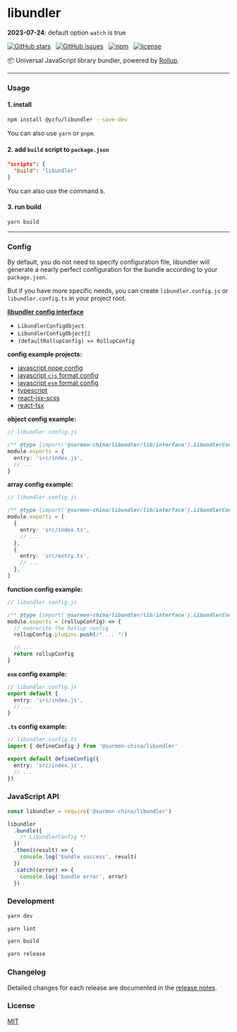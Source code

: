 # libundler

**2023-07-24**: default option `watch` is true

[![GitHub stars](https://img.shields.io/github/stars/surmon-china/libundler.svg?style=for-the-badge)](https://github.com/surmon-china/libundler/stargazers)
&nbsp;
[![GitHub issues](https://img.shields.io/github/issues-raw/surmon-china/libundler.svg?style=for-the-badge)](https://github.com/surmon-china/libundler/issues)
&nbsp;
[![npm](https://img.shields.io/npm/v/@surmon-china/libundler?color=c7343a&label=npm&style=for-the-badge)](https://www.npmjs.com/package/@surmon-china/libundler)
&nbsp;
[![license](https://img.shields.io/github/license/mashape/apistatus.svg?style=for-the-badge)](/LICENSE)

📦 Universal JavaScript library bundler, powered by [Rollup](https://github.com/rollup).

---

### Usage

#### 1. install

```bash
npm install @yzfu/libundler --save-dev
```

You can also use `yarn` or `pnpm`.


#### 2. add `build` script to `package.json`

```json
"scripts": {
  "build": "libundler"
}
```

You can also use the command `b`.


#### 3. run build

```bash
yarn build
```

---

### Config

By default, you do not need to specify configuration file, libundler will generate a nearly perfect configuration for the bundle according to your `package.json`.

But if you have more specific needs, you can create `libundler.config.js` or `libundler.config.ts` in your project root.

[**libundler config interface**](/src/interface.ts)

- `LibundlerConfigObject`
- `LibundlerConfigObject[]`
- `(defaultRollupConfig) => RollupConfig`

**config example projects:**

- [javascript nope config](/tests/nope-config)
- [javascript `cjs` format config](/tests/cjs-config)
- [javascript `esm` format config](/tests/esm-config)
- [typescript](/tests/typescript)
- [react-jsx-scss](/tests/react-jsx-scss)
- [react-tsx](/tests/react-tsx)

**object config example:**

```ts
// libundler.config.js

/** @type {import('@surmon-china/libundler/lib/interface').LibundlerConfigObject} */
module.exports = {
  entry: 'src/index.js',
  // ...
}
```

**array config example:**

```ts
// libundler.config.js

/** @type {import('@surmon-china/libundler/lib/interface').LibundlerConfigArray} */
module.exports = [
  {
    entry: 'src/index.ts',
    // ...
  },
  {
    entry: 'src/entry.ts',
    // ...
  },
]
```

**function config example:**

```ts
// libundler.config.js

/** @type {import('@surmon-china/libundler/lib/interface').LibundlerConfigFn} */
module.exports = (rollupConfig) => {
  // overwrite the Rollup config
  rollupConfig.plugins.push(/* ... */)

  // ...
  return rollupConfig
}
```

**`esm` config example:**

```ts
// libundler.config.js
export default {
  entry: 'src/index.js',
  // ...
}
```

**`.ts` config example:**

```ts
// libundler.config.ts
import { defineConfig } from '@surmon-china/libundler'

export default defineConfig({
  entry: 'src/index.js',
  // ...
})
```

### JavaScript API

```js
const libundler = require('@surmon-china/libundler')

libundler
  .bundle({
    /* LibundlerConfig */
  })
  .then((result) => {
    console.log('bundle success', result)
  })
  .catch((error) => {
    console.log('bundle error', error)
  })
```

### Development

```bash
yarn dev

yarn lint

yarn build

yarn release
```

### Changelog

Detailed changes for each release are documented in the [release notes](/CHANGELOG.md).

### License

[MIT](/LICENSE)
